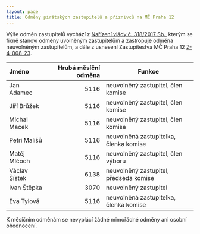 ```yaml
---
layout: page
title: Odměny pirátských zastupitelů a příznivců na MČ Praha 12
---
```


Výše odměn zastupitelů vychází z [Nařízení vlády č. 318/2017 Sb.](https://www.zakonyprolidi.cz/cs/2017-318), kterým se fixně stanoví odměny uvolněným zastupitelům a zastropuje odměna neuvolněným zastupitelům, a dále z usnesení Zastupitestva MČ Praha 12 [Z-4-008-23](https://www.praha12.cz/assets/File.ashx?id_org=80112&id_dokumenty=95488).


| Jméno | Hrubá měsíční odměna | Funkce | 
|:-------|---------------------:|--------|
| Jan Adamec | 5116 | neuvolněný zastupitel, člen komise |
| Jiří Brůžek | 5116 | neuvolněný zastupitel, člen komise |
| Michal Macek | 5116 | neuvolněný zastupitel, člen komise |
| Petri Mališů | 5116 | neuvolněná zastupitelka, členka komise |
| Matěj Mlčoch | 5116 | neuvolněný zastupitel, člen výboru |
| Václav Šístek | 6138 | neuvolněný zastupitel, předseda komise |
| Ivan Štěpka | 3070 | neuvolněný zastupitel |
| Eva Tylová | 5116 | neuvolněná zastupitelka, členka komise |

K měsíčním odměnám se nevyplácí žádné mimořádné odměny ani osobní ohodnocení.

